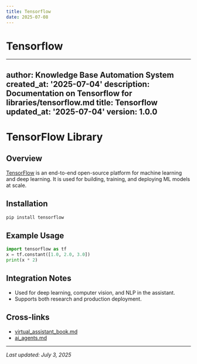 ```yaml
---
title: Tensorflow
date: 2025-07-08
---
```


# Tensorflow

---
author: Knowledge Base Automation System
created_at: '2025-07-04'
description: Documentation on Tensorflow for libraries/tensorflow.md
title: Tensorflow
updated_at: '2025-07-04'
version: 1.0.0
---

# TensorFlow Library

## Overview
[TensorFlow](https://www.tensorflow.org/) is an end-to-end open-source platform for machine learning and deep learning. It is used for building, training, and deploying ML models at scale.

## Installation
```sh
pip install tensorflow
```

## Example Usage
```python
import tensorflow as tf
x = tf.constant([1.0, 2.0, 3.0])
print(x * 2)
```

## Integration Notes
- Used for deep learning, computer vision, and NLP in the assistant.
- Supports both research and production deployment.

## Cross-links
- [virtual_assistant_book.md](../virtual_assistant_book.md)
- [ai_agents.md](../ai_agents.md)

---
_Last updated: July 3, 2025_
